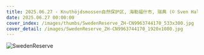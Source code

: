 ```yaml
---
title: 2025.06.27 - Knuthöjdsmossen自然保护区, 海勒福什市, 瑞典 (© Sven Halling/DEEPOL/plainpicture)
date: 2025.06.27 00:00:00
cover_index: /images/thumbs/SwedenReserve_ZH-CN9963744170_533x300.jpg
cover_detail: /images/SwedenReserve_ZH-CN9963744170_1920x1080.jpg
---
```


![SwedenReserve](/images/SwedenReserve_ZH-CN9963744170_1920x1080.jpg)
